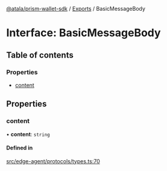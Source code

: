 [@atala/prism-wallet-sdk](../README.md) / [Exports](../modules.md) / BasicMessageBody

# Interface: BasicMessageBody

## Table of contents

### Properties

- [content](BasicMessageBody.md#content)

## Properties

### content

• **content**: `string`

#### Defined in

[src/edge-agent/protocols/types.ts:70](https://github.com/hyperledger/identus-edge-agent-sdk-ts/blob/09a15046403a2249034c5ff5dfc7e6e562cd9171/src/edge-agent/protocols/types.ts#L70)
